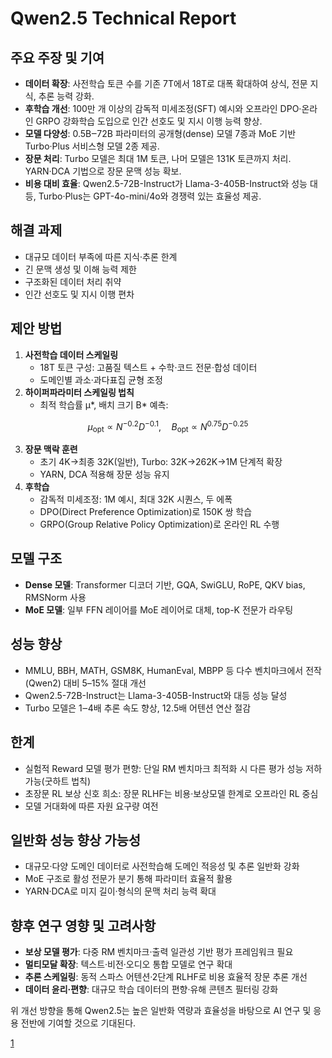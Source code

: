 # Qwen2.5 Technical Report

## 주요 주장 및 기여  
- **데이터 확장**: 사전학습 토큰 수를 기존 7T에서 18T로 대폭 확대하여 상식, 전문 지식, 추론 능력 강화.  
- **후학습 개선**: 100만 개 이상의 감독적 미세조정(SFT) 예시와 오프라인 DPO·온라인 GRPO 강화학습 도입으로 인간 선호도 및 지시 이행 능력 향상.  
- **모델 다양성**: 0.5B‒72B 파라미터의 공개형(dense) 모델 7종과 MoE 기반 Turbo·Plus 서비스형 모델 2종 제공.  
- **장문 처리**: Turbo 모델은 최대 1M 토큰, 나머 모델은 131K 토큰까지 처리. YARN·DCA 기법으로 장문 문맥 성능 확보.  
- **비용 대비 효율**: Qwen2.5-72B-Instruct가 Llama-3-405B-Instruct와 성능 대등, Turbo·Plus는 GPT-4o-mini/4o와 경쟁력 있는 효율성 제공.  

## 해결 과제  
- 대규모 데이터 부족에 따른 지식·추론 한계  
- 긴 문맥 생성 및 이해 능력 제한  
- 구조화된 데이터 처리 취약  
- 인간 선호도 및 지시 이행 편차  

## 제안 방법  
1. **사전학습 데이터 스케일링**  
   - 18T 토큰 구성: 고품질 텍스트 + 수학·코드 전문·합성 데이터  
   - 도메인별 과소·과다표집 균형 조정  
2. **하이퍼파라미터 스케일링 법칙**  
   - 최적 학습률 µ*, 배치 크기 B* 예측:  

$$ \mu_{\mathrm{opt}} \propto N^{-0.2}D^{-0.1},\quad B_{\mathrm{opt}}\propto N^{0.75}D^{-0.25} $$  

3. **장문 맥락 훈련**  
   - 초기 4K→최종 32K(일반), Turbo: 32K→262K→1M 단계적 확장  
   - YARN, DCA 적용해 장문 성능 유지  
4. **후학습**  
   - 감독적 미세조정: 1M 예시, 최대 32K 시퀀스, 두 에폭  
   - DPO(Direct Preference Optimization)로 150K 쌍 학습  
   - GRPO(Group Relative Policy Optimization)로 온라인 RL 수행  

## 모델 구조  
- **Dense 모델**: Transformer 디코더 기반, GQA, SwiGLU, RoPE, QKV bias, RMSNorm 사용  
- **MoE 모델**: 일부 FFN 레이어를 MoE 레이어로 대체, top-K 전문가 라우팅  

## 성능 향상  
- MMLU, BBH, MATH, GSM8K, HumanEval, MBPP 등 다수 벤치마크에서 전작(Qwen2) 대비 5–15% 절대 개선  
- Qwen2.5-72B-Instruct는 Llama-3-405B-Instruct와 대등 성능 달성  
- Turbo 모델은 1‒4배 추론 속도 향상, 12.5배 어텐션 연산 절감  

## 한계  
- 실험적 Reward 모델 평가 편향: 단일 RM 벤치마크 최적화 시 다른 평가 성능 저하 가능(굿하트 법칙)  
- 초장문 RL 보상 신호 희소: 장문 RLHF는 비용·보상모델 한계로 오프라인 RL 중심  
- 모델 거대화에 따른 자원 요구량 여전  

## 일반화 성능 향상 가능성  
- 대규모·다양 도메인 데이터로 사전학습해 도메인 적응성 및 추론 일반화 강화  
- MoE 구조로 활성 전문가 분기 통해 파라미터 효율적 활용  
- YARN·DCA로 미지 길이·형식의 문맥 처리 능력 확대  

## 향후 연구 영향 및 고려사항  
- **보상 모델 평가**: 다중 RM 벤치마크·출력 일관성 기반 평가 프레임워크 필요  
- **멀티모달 확장**: 텍스트·비전·오디오 통합 모델로 연구 확대  
- **추론 스케일링**: 동적 스파스 어텐션·2단계 RLHF로 비용 효율적 장문 추론 개선  
- **데이터 윤리·편향**: 대규모 학습 데이터의 편향·유해 콘텐츠 필터링 강화  

위 개선 방향을 통해 Qwen2.5는 높은 일반화 역량과 효율성을 바탕으로 AI 연구 및 응용 전반에 기여할 것으로 기대된다.

[1](https://ppl-ai-file-upload.s3.amazonaws.com/web/direct-files/attachments/22370781/cc76fb1b-f185-471d-aef8-e0764cf9fe56/2412.15115v2.pdf)
